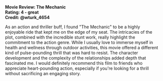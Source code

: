 **Movie Review: The Mechanic**  
**Rating: 4 - great**  
**Credit: @wturk_4654**

As an action and thriller buff, I found "The Mechanic" to be a highly enjoyable ride that kept me on the edge of my seat. The intricacies of the plot, combined with the incredible stunt work, really highlight the commitment to the action genre. While I usually love to immerse myself in health and wellness through outdoor activities, this movie offered a different kind of pulse-pounding thrill that was hard to resist. The character development and the complexity of the relationships added depth that fascinated me. I would definitely recommend this film to friends who appreciate heart-pounding action, especially if you're looking for a thrill without sacrificing an engaging story.